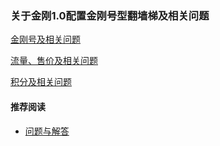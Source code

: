 ### 关于金刚1.0配置金刚号型翻墙梯及相关问题

[金刚号及相关问题](https://a2zitpro.github.io/web/列表-金刚号及相关问题)

[流量、售价及相关问题](https://a2zitpro.github.io/web/列表-流量及相关问题)

[积分及相关问题](https://a2zitpro.github.io/web/列表-积分及相关问题)

#### 推荐阅读
- [ 问题与解答 ](https://a2zitpro.github.io/web/问题与解答)
